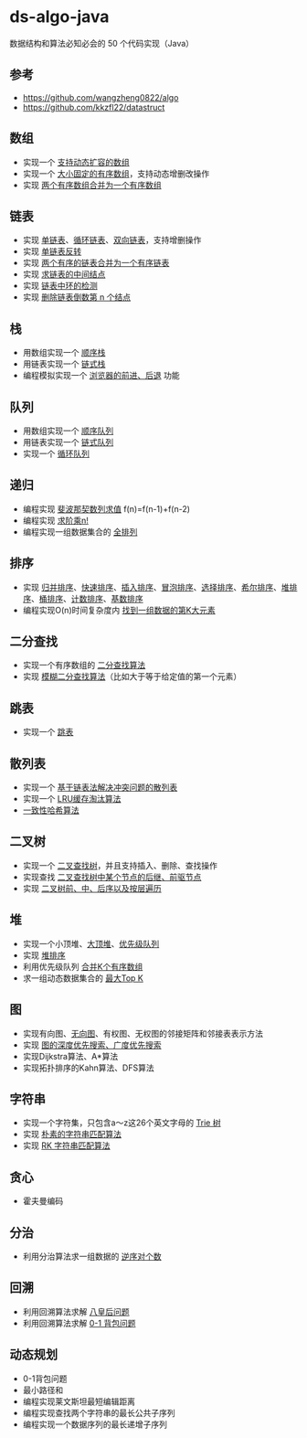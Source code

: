 # ds-algo-java

数据结构和算法必知必会的 50 个代码实现（Java）

## 参考

* https://github.com/wangzheng0822/algo
* https://github.com/kkzfl22/datastruct

## 数组

* 实现一个 [支持动态扩容的数组][dynamic-array]
* 实现一个 [大小固定的有序数组][sorted-array]，支持动态增删改操作
* 实现 [两个有序数组合并为一个有序数组][merge-two-sorted-array]

[dynamic-array]: https://github.com/andavid/ds-algo-java/blob/master/src/main/java/com/github/andavid/ds/datastructure/array/DynamicArray.java
[sorted-array]: https://github.com/andavid/ds-algo-java/blob/master/src/main/java/com/github/andavid/ds/datastructure/array/SortedArray.java
[merge-two-sorted-array]: https://github.com/andavid/ds-algo-java/blob/master/src/main/java/com/github/andavid/ds/datastructure/array/MergeTwoSortedArray.java

## 链表

* 实现 [单链表][singly-linked-list]、[循环链表][circular-linked-list]、[双向链表][doubly-linked-list]，支持增删操作
* 实现 [单链表反转][reverse-linked-list]
* 实现 [两个有序的链表合并为一个有序链表][merge-two-linked-list]
* 实现 [求链表的中间结点][find-middle-node]
* 实现 [链表中环的检测][cycle-linked-list]
* 实现 [删除链表倒数第 n 个结点][remove-nth-node]

[singly-linked-list]: https://github.com/andavid/ds-algo-java/blob/master/src/main/java/com/github/andavid/ds/datastructure/linkedlist/SinglyLinkedList.java
[circular-linked-list]: https://github.com/andavid/ds-algo-java/blob/master/src/main/java/com/github/andavid/ds/datastructure/linkedlist/CircularLinkedList.java
[doubly-linked-list]: https://github.com/andavid/ds-algo-java/blob/master/src/main/java/com/github/andavid/ds/datastructure/linkedlist/DoublyLinkedList.java
[reverse-linked-list]: https://github.com/andavid/ds-algo-java/blob/master/src/main/java/com/github/andavid/ds/datastructure/linkedlist/ReverseLinkedList.java
[merge-two-linked-list]: https://github.com/andavid/ds-algo-java/blob/master/src/main/java/com/github/andavid/ds/datastructure/linkedlist/MergeTwoLinkedList.java
[find-middle-node]: https://github.com/andavid/ds-algo-java/blob/master/src/main/java/com/github/andavid/ds/datastructure/linkedlist/FindMiddleNode.java
[cycle-linked-list]: https://github.com/andavid/ds-algo-java/blob/master/src/main/java/com/github/andavid/ds/datastructure/linkedlist/CycleLinkedList.java
[remove-nth-node]: https://github.com/andavid/ds-algo-java/blob/master/src/main/java/com/github/andavid/ds/datastructure/linkedlist/RemoveNthNode.java

## 栈

* 用数组实现一个 [顺序栈][array-stack]
* 用链表实现一个 [链式栈][linked-stack]
* 编程模拟实现一个 [浏览器的前进、后退][sample-browser] 功能

[array-stack]: https://github.com/andavid/ds-algo-java/blob/master/src/main/java/com/github/andavid/ds/datastructure/stack/ArrayStack.java
[linked-stack]: https://github.com/andavid/ds-algo-java/blob/master/src/main/java/com/github/andavid/ds/datastructure/stack/LinkedStack.java
[sample-browser]: https://github.com/andavid/ds-algo-java/blob/master/src/main/java/com/github/andavid/ds/datastructure/stack/SampleBrowser.java

## 队列

* 用数组实现一个 [顺序队列][array-queue]
* 用链表实现一个 [链式队列][linked-queue]
* 实现一个 [循环队列][circular-queue]

[array-queue]: https://github.com/andavid/ds-algo-java/blob/master/src/main/java/com/github/andavid/ds/datastructure/queue/ArrayQueue.java
[linked-queue]: https://github.com/andavid/ds-algo-java/blob/master/src/main/java/com/github/andavid/ds/datastructure/queue/LinkedQueue.java
[circular-queue]: https://github.com/andavid/ds-algo-java/blob/master/src/main/java/com/github/andavid/ds/datastructure/queue/CircularQueue.java

## 递归

* 编程实现 [斐波那契数列求值][fibonacci] f(n)=f(n-1)+f(n-2)
* 编程实现 [求阶乘n!][factorial]
* 编程实现一组数据集合的 [全排列][permutation]

[fibonacci]: https://github.com/andavid/ds-algo-java/blob/master/src/main/java/com/github/andavid/ds/algorithm/recursion/Fibonacci.java
[factorial]: https://github.com/andavid/ds-algo-java/blob/master/src/main/java/com/github/andavid/ds/algorithm/recursion/Factorial.java
[permutation]: https://github.com/andavid/ds-algo-java/blob/master/src/main/java/com/github/andavid/ds/algorithm/recursion/Permutation.java

## 排序

* 实现 [归并排序][MergeSort]、[快速排序][QuickSort]、[插入排序][InsertionSort]、[冒泡排序][BubbleSort]、[选择排序][SelectionSort]、[希尔排序][ShellSort]、[堆排序][HeapSort]、[桶排序][BucketSort]、[计数排序][CountingSort]、[基数排序][RadixSort]
* 编程实现O(n)时间复杂度内 [找到一组数据的第K大元素][FindKthLargest]

[MergeSort]: https://github.com/andavid/ds-algo-java/blob/master/src/main/java/com/github/andavid/ds/algorithm/sort/MergeSort.java
[QuickSort]: https://github.com/andavid/ds-algo-java/blob/master/src/main/java/com/github/andavid/ds/algorithm/sort/QuickSort.java
[BubbleSort]: https://github.com/andavid/ds-algo-java/blob/master/src/main/java/com/github/andavid/ds/algorithm/sort/BubbleSort.java
[InsertionSort]: https://github.com/andavid/ds-algo-java/blob/master/src/main/java/com/github/andavid/ds/algorithm/sort/InsertionSort.java
[SelectionSort]: https://github.com/andavid/ds-algo-java/blob/master/src/main/java/com/github/andavid/ds/algorithm/sort/SelectionSort.java
[ShellSort]: https://github.com/andavid/ds-algo-java/blob/master/src/main/java/com/github/andavid/ds/algorithm/sort/ShellSort.java
[HeapSort]: https://github.com/andavid/ds-algo-java/blob/master/src/main/java/com/github/andavid/ds/algorithm/sort/HeapSort.java
[BucketSort]: https://github.com/andavid/ds-algo-java/blob/master/src/main/java/com/github/andavid/ds/algorithm/sort/BucketSort.java
[CountingSort]: https://github.com/andavid/ds-algo-java/blob/master/src/main/java/com/github/andavid/ds/algorithm/sort/CountingSort.java
[RadixSort]: https://github.com/andavid/ds-algo-java/blob/master/src/main/java/com/github/andavid/ds/algorithm/sort/RadixSort.java
[FindKthLargest]: https://github.com/andavid/ds-algo-java/blob/master/src/main/java/com/github/andavid/ds/algorithm/sort/FindKthLargest.java

## 二分查找

* 实现一个有序数组的 [二分查找算法][binary-search]
* 实现 [模糊二分查找算法][binary-search]（比如大于等于给定值的第一个元素）

[binary-search]: https://github.com/andavid/ds-algo-java/blob/master/src/main/java/com/github/andavid/ds/algorithm/search/BinarySearch.java

## 跳表

* 实现一个 [跳表][skip-list]

[skip-list]: https://github.com/andavid/ds-algo-java/blob/master/src/main/java/com/github/andavid/ds/datastructure/skiplist/SkipList.java

## 散列表

* 实现一个 [基于链表法解决冲突问题的散列表][my-hash-map]
* 实现一个 [LRU缓存淘汰算法][lru-cache]
* [一致性哈希算法][consistent-hash]

[my-hash-map]: https://github.com/andavid/ds-algo-java/blob/master/src/main/java/com/github/andavid/ds/datastructure/hash/MyHashMap.java
[lru-cache]: https://github.com/andavid/ds-algo-java/blob/master/src/main/java/com/github/andavid/ds/datastructure/hash/LruCache.java
[consistent-hash]: https://github.com/andavid/ds-algo-java/blob/master/src/main/java/com/github/andavid/ds/datastructure/hash/ConsistentHash.java


## 二叉树

* 实现一个 [二叉查找树][BinarySearchTree]，并且支持插入、删除、查找操作
* 实现查找 [二叉查找树中某个节点的后继、前驱节点][BinarySearchTree]
* 实现 [二叉树前、中、后序以及按层遍历][BinaryTree]

[BinarySearchTree]: https://github.com/andavid/ds-algo-java/blob/master/src/main/java/com/github/andavid/ds/datastructure/tree/BinarySearchTree.java
[BinaryTree]: https://github.com/andavid/ds-algo-java/blob/master/src/main/java/com/github/andavid/ds/datastructure/tree/BinaryTree.java

## 堆

* 实现一个小顶堆、[大顶堆][MaxHeap]、[优先级队列][PriorityQueue]
* 实现 [堆排序][HeapSort]
* 利用优先级队列 [合并K个有序数组][MergeSortedArray]
* 求一组动态数据集合的 [最大Top K][Topk]

[MaxHeap]: https://github.com/andavid/ds-algo-java/blob/master/src/main/java/com/github/andavid/ds/datastructure/heap/Heap.java
[PriorityQueue]: https://github.com/andavid/ds-algo-java/blob/master/src/main/java/com/github/andavid/ds/datastructure/heap/PriorityQueueUsage.java
[HeapSort]: https://github.com/andavid/ds-algo-java/blob/master/src/main/java/com/github/andavid/ds/datastructure/sort/HeapSort.java
[MergeSortedArray]: https://github.com/andavid/ds-algo-java/blob/master/src/main/java/com/github/andavid/ds/datastructure/heap/MergeSortedArray.java
[Topk]: https://github.com/andavid/ds-algo-java/blob/master/src/main/java/com/github/andavid/ds/datastructure/heap/Topk.java

## 图

* 实现有向图、[无向图][graph]、有权图、无权图的邻接矩阵和邻接表表示方法
* 实现 [图的深度优先搜索、广度优先搜索][graph]
* 实现Dijkstra算法、A*算法
* 实现拓扑排序的Kahn算法、DFS算法

[graph]: https://github.com/andavid/ds-algo-java/blob/master/src/main/java/com/github/andavid/ds/datastructure/graph/Graph.java

## 字符串

* 实现一个字符集，只包含a～z这26个英文字母的 [Trie 树][trie-tree]
* 实现 [朴素的字符串匹配算法][brute-force]
* 实现 [RK 字符串匹配算法][RK]

[trie-tree]: https://github.com/andavid/ds-algo-java/blob/master/src/main/java/com/github/andavid/ds/algorithm/stringmatch/TrieTree.java
[brute-force]: https://github.com/andavid/ds-algo-java/blob/master/src/main/java/com/github/andavid/ds/algorithm/stringmatch/BruteForce.java
[RK]: https://github.com/andavid/ds-algo-java/blob/master/src/main/java/com/github/andavid/ds/algorithm/stringmatch/RabinKarp.java

## 贪心

* 霍夫曼编码

## 分治

* 利用分治算法求一组数据的 [逆序对个数][CountInversePairs]

[CountInversePairs]: https://github.com/andavid/ds-algo-java/blob/master/src/main/java/com/github/andavid/ds/algorithm/divideandconquer/CountInversePairs.java

## 回溯

* 利用回溯算法求解 [八皇后问题][EightQueen]
* 利用回溯算法求解 [0-1 背包问题][Package]

[EightQueen]: https://github.com/andavid/ds-algo-java/blob/master/src/main/java/com/github/andavid/ds/algorithm/backtracking/EightQueen.java
[Package]: https://github.com/andavid/ds-algo-java/blob/master/src/main/java/com/github/andavid/ds/algorithm/backtracking/Package.java

## 动态规划

* 0-1背包问题
* 最小路径和
* 编程实现莱文斯坦最短编辑距离
* 编程实现查找两个字符串的最长公共子序列
* 编程实现一个数据序列的最长递增子序列
